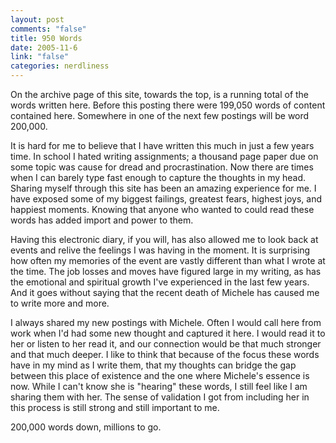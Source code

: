 ```yaml
--- 
layout: post
comments: "false"
title: 950 Words
date: 2005-11-6
link: "false"
categories: nerdliness
---
```

On the archive page of this site, towards the top, is a running total of the words written here. Before this posting there were 199,050 words of content contained here. Somewhere in one of the next few postings will be word 200,000.

It is hard for me to believe that I have written this much in just a few years time. In school I hated writing assignments; a thousand page paper due on some topic was cause for dread and procrastination. Now there are times when I can barely type fast enough to capture the thoughts in my head. Sharing myself through this site has been an amazing experience for me. I have exposed some of my biggest failings, greatest fears, highest joys, and happiest moments. Knowing that anyone who wanted to could read these words has added import and power to them.

Having this electronic diary, if you will, has also allowed me to look back at events and relive the feelings I was having in the moment. It is surprising how often my memories of the event are vastly different than what I wrote at the time. The job losses and moves have figured large in my writing, as has the emotional and spiritual growth I've experienced in the last few years. And it goes without saying that the recent death of Michele has caused me to write more and more.

I always shared my new postings with Michele. Often I would call here from work when I'd had some new thought and captured it here. I would read it to her or listen to her read it, and our connection would be that much stronger and that much deeper. I like to think that because of the focus these words have in my mind as I write them, that my thoughts can bridge the gap between this place of existence and the one where Michele's essence is now. While I can't know she is "hearing" these words, I still feel like I am sharing them with her. The sense of validation I got from including her in this process is still strong and still important to me.

200,000 words down, millions to go.
